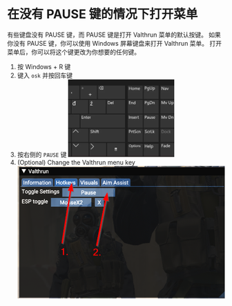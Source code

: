# 在没有 PAUSE 键的情况下打开菜单
有些键盘没有 PAUSE 键，而 PAUSE 键是打开 Valthrun 菜单的默认按键。 
如果你没有 PAUSE 键，你可以使用 Windows 屏幕键盘来打开 Valthrun 菜单。
打开菜单后，你可以将这个键更改为你想要的任何键。

1. 按 Windows + R 键
2. 键入 `osk` 并按回车键
3. 按右侧的 `PAUSE` 键
![image of pause key](_media/screenshot_virtual_keyboard.png)
1. (Optional) Change the Valthrun menu key  
![image of valthrun overlay](_media/screenshot_valthrun_hotkey_toggle_settings.png)